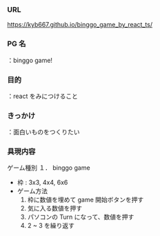 ### URL
  https://kyb667.github.io/binggo_game_by_react_ts/

### PG 名

：binggo game!

### 目的

：react をみにつけること

### きっかけ

：面白いものをつくりたい

### 具現内容

ゲーム種別
１． binggo game

- 枠 : 3x3, 4x4, 6x6
- ゲーム方法
  1. 枠に数値を埋めて game 開始ボタンを押す
  2. 気に入る数値を押す
  3. パソコンの Turn になって、数値を押す
  4. 2 ~ 3 を繰り返す
